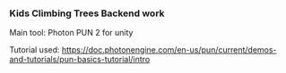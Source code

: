 ### Kids Climbing Trees Backend work

Main tool: Photon PUN 2 for unity

Tutorial used: https://doc.photonengine.com/en-us/pun/current/demos-and-tutorials/pun-basics-tutorial/intro